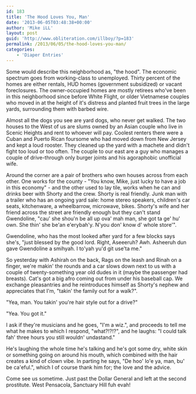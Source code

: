 ```yaml
---
id: 183
title: 'The Hood Loves You, Man'
date: '2013-06-05T03:48:38+00:00'
author: 'Mike iLL'
layout: post
guid: 'http://www.obliteration.com/illboy/?p=183'
permalink: /2013/06/05/the-hood-loves-you-man/
categories:
    - 'Diaper Entries'
---
```


Some would describe this neighborhood as, "the hood". The economic spectrum goes from working-class to unemployed. Thirty percent of the homes are either rentals, HUD homes (government subsidized) or vacant foreclosures. The owner-occupied homes are mostly retirees who've been in this neighborhood since before White Flight, or older Vietnamese couples who moved in at the height of it's distress and planted fruit trees in the large yards, surrounding them with barbed wire.

Almost all the dogs you see are yard dogs, who never get walked. The two houses to the West of us are slums owned by an Asian couple who live in Scenic Heights and rent to whoever will pay. Coolest renters there were a Cuban and Puerto Rican foursome who had moved down from New Jersey and kept a loud rooster. They cleaned up the yard with a machete and didn't fight too loud or too often. The couple to our east are a guy who manages a couple of drive-through only burger joints and his agoraphobic unofficial wife.

Around the corner are a pair of brothers who own houses across from each other. One works for the county - "You know, Mike, just lucky to have a job in this economy" - and the other used to lay tile, works when he can and drinks beer with Shorty and the crew. Shorty is real friendly. Junk man with a trailer who has an ongoing yard sale: home stereo speakers, children's car seats, kitchenware, a wheelbarrow, microwave, bikes. Shorty's wife and her friend across the street are friendly enough but they can't stand Gwendoline, "cau' she shou'n be all up ova' mah man, she got ta ge' hu' own. She thin' she be'an e'erybah'y. N'you don' know d' whole store'".

Gwendoline, who has the most looked after yard for a few blocks says she's, "just blessed by the good lord. Right, Aseeeruh? Awh. Asheeruh dun gave Gwendoline a smihyah. I to'yah yu'd git use'ta me."

So yesterday with Ashirah on the back, Rags on the leash and Rinah on a finger, we're makin' the rounds and a car slows down next to us with a couple of twenty-something year old dudes in it (maybe the passenger had breasts). Cat's got a big afro coming out from under his baseball cap. We exchange pleasantries and he reintroduces himself as Shorty's nephew and appreciates that I'm, "takin' the family out for a walk?".

"Yea, man. You takin' you're hair style out for a drive?"

"Yea. You got it."

I ask if they're musicians and he goes, "I'm a wiz.", and proceeds to tell me what he makes to which I respond, "what?!?!?", and he laughs: "I could talk fah' three hours you still wouldn' undastand."

He's laughing the whole time he's talking and he's got some dry, white skin or something going on around his mouth, which combined with the hair creates a kind of clown vibe. In parting he says, "De hoo' lo'e ya, man, bu' be ca'eful.", which I of course thank him for; the love and the advice.

Come see us sometime. Just past the Dollar General and left at the second prostitute. West Pensacola, Sanctuary Hill fuh evah!